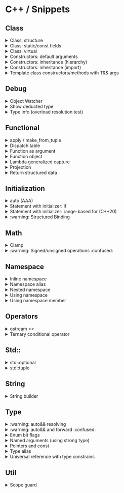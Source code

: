 # C++ / Snippets

## Class

<details>
<summary>Class: structure</summary>

```cpp
class MyClass
{
public:
    // Types and type aliases
    // Static constants

    MyClass() = default;

    MyClass(const MyClass&) = default;
    MyClass(MyClass&&) = default;
    MyClass& operator=(const MyClass&) = default;
    MyClass& operator=(MyClass&&) = default;

    [virtual] ~MyClass() = default;

    // Functions
    // Data members

protected:
    // Types and type aliases
    // Static constants
    // Functions
    // Data members

private:
    // Types and type aliases
    // Static constants
    // Functions
    // Data members
};
```

:warning: Make explicit move operations `noexcept` ([C.66](https://isocpp.github.io/CppCoreGuidelines/CppCoreGuidelines#c66-make-move-operations-noexcept)):
```cpp
MyClass(MyClass&& other) noexcept {...}
MyClass& operator=(MyClass&& other) noexcept {...}
```
</details>

<details>
<summary>Class: static/const fields</summary>

### Summary
```cpp
struct Summary
{
    // static mutable
    static inline ...

    // static const
    static inline const ...

    // non-static const
    const ...
};
```

:arrow_forward: [**Run**](https://godbolt.org/z/a4jcrPrMo)

```cpp
#include <iostream>

struct Static
{
    // static mutable
    static inline std::string mutable_str{"static mutable str"};

    // static const
    static inline const int const_int = 11;
    static constexpr    int constexpr_int = 11 * 2;

    // static const (heap allocated)
    static inline const std::string const_str{"static const str"};
    /* DON'T
    static constexpr    std::string constexpr_str{"static constexpr str"}; */

    // static const (cstr for string constants)
    static inline const auto const_cstr = "static const cstr";
    static constexpr    auto constexpr_cstr = "static constexpr cstr";
};

struct NonStatic
{
    // non-static mutable
    std::string mutable_str{"non-static mutable str"};

    // non-static const
    const std::string const_str{"non-static const str"};

    NonStatic() = default;
    NonStatic(std::string addition):
        mutable_str(std::string("non-static mutable str (") + addition + ")"),
        const_str(std::string("non-static const str (") + addition + ")")
        {};
};

int main()
{
    auto print = [](const auto& val) { std::cout << "[" << val << "]" << std::endl; };

    Static::mutable_str += " + mod";

    print(Static::mutable_str);
    print(Static::const_int);
    print(Static::constexpr_int);
    print(Static::const_str);
    print(Static::const_cstr);
    print(Static::constexpr_cstr);

    std::cout << std::endl;

    auto static_inst = Static{};
    print(static_inst.mutable_str);
    print(static_inst.const_int);
    print(static_inst.constexpr_int);
    print(static_inst.const_str);
    print(static_inst.const_cstr);
    print(static_inst.constexpr_cstr);

    std::cout << std::endl;

    auto non_static = NonStatic{};
    non_static.mutable_str += " + mod";
    print(non_static.mutable_str);
    print(non_static.const_str);

    std::cout << std::endl;

    auto non_static_custom = NonStatic{"custom"};
    non_static_custom.mutable_str += " + mod";
    print(non_static_custom.mutable_str);
    print(non_static_custom.const_str);
}
```
</details>

<details>
<summary>Class: virtual</summary>

```cpp
struct A
{
    virtual void foo() = 0;
    virtual ~A() = default;
};

struct B : A
{
    void foo() [const] override;
    ~B() override;
};

struct C final : B
{
    void foo() [const] final;
    ~C() final;
};
```
</details>

<details>
<summary>Constructors: default arguments</summary>

```cpp
#include <string>

class Employee
{
public:
    Employee(const std::string& name, int id = default_id) :
        name_{name},
        id_{id}
    {}

private:
    static constexpr int default_id = 0;

    std::string name_;
    int id_ = default_id;
};
```
</details>

<details>
<summary>Constructors: inheritance (hierarchy)</summary>

:arrow_forward: [**Run**](https://godbolt.org/z/xddov143j)

```cpp
#include <iostream>

void print(auto text)
{
    std::cout << text << " ";
}

struct A
{
    A()
    {
        print("A");
    }

    A(int x)
    {
        print("Ai");
    }
};

struct B : A
{
    B()
    {
        print("B");
    }

    B(int x)
        : A(x)
    {
        print("Bi");
    }
};

struct C : B
{
    C()
    {
        print("C");
    }

    C(int x)
        : B(x)
    {
        print("Ci");
    }

    C(double x)
    {
        print("Cd");
    }
};

int main()
{
    C();  // A B C

    std::cout << std::endl;

    C(1);  // Ai Bi Ci

    std::cout << std::endl;

    C(1.0);  // A B Cd
}
```
</details>

<details>
<summary>Constructors: inheritance (import)</summary>

```cpp
struct A
{
    explicit A(int x) {}
};

class B: public A
{
    using A::A;
};
```

```cpp
#include <vector>

template<typename T>
class my_vector : public std::vector<T>
{
public:
    using std::vector<T>::std::vector;  // Takes all vector's constructors
};
```
</details>

<details>
<summary>Template class constructors/methods with T&& args</summary>

:arrow_forward: [**Run**](https://godbolt.org/z/Tb781E4s3)

```cpp
#include <iostream>
#include <utility>

#include <https://raw.githubusercontent.com/vitasok797/dev-notes/refs/heads/main/cpp/src/object_watcher.h>

using std::cout, std::endl;

using Watcher = vs::debug::CtorWatcher;

template<typename T>
struct Test1
{
    Test1(const T& x) : x_{x}
    {
        cout << "Test1 [const T&]" << endl;
    }

    // Catches only rvalues
    // T&& is rvalue ref of type T (not forwarding/universal ref)
    // So we need additional TestClass1(const T&) constructor
    // Note: both std::move and std::forward are acceptable
    Test1(T&& x) : x_{std::forward<T>(x)}
    {
        cout << "Test1 [T&&]";
        cout << (std::is_rvalue_reference_v<decltype(x)> ? " rvalue_ref" : "");
        cout << endl;
    }

    T x_;
};

template<typename T>
struct Test2
{
    Test2(T x) : x_{std::move(x)}
    {
        cout << "Test2 [T]" << endl;
    }

    T x_;
};

template<typename T>
struct Test3
{
    Test3(auto&& x) : x_{std::forward<decltype(x)>(x)}
    {
        cout << "Test3 [T&&]";
        cout << (std::is_rvalue_reference_v<decltype(x)> ? " rvalue_ref" : "");
        cout << endl;
    }

    T x_;
};

void lf() { cout << endl; }

void test1()
{
    auto w = Watcher{};
    Test1{w};
    lf();

    Test1{Watcher{}};
    lf();
}

void test2()
{
    auto w = Watcher{};
    Test2{w};
    lf();

    Test2{Watcher{}};
    lf();
}

void test3()
{
    auto w = Watcher{};
    Test3<Watcher>{w};
    lf();

    Test3<Watcher>{Watcher{}};
    lf();
}

int main()
{
    test1();
    test2();
    test3();
}
```
</details>

## Debug

<details>
<summary>Object Watcher</summary>

[Source](src/object_watcher.h)

:arrow_forward: [**Demo** (CtorWatcher)](https://godbolt.org/z/5Yd5TxWhT) \
:arrow_forward: [**Demo** (ObjWatcher)](https://godbolt.org/z/45q6TK5Kx)
</details>

<details>
<summary>Show deducted type</summary>

[(StackOverflow) Using 'auto' type deduction - how to find out what type the compiler deduced?](https://stackoverflow.com/questions/38820579/using-auto-type-deduction-how-to-find-out-what-type-the-compiler-deduced)

```cpp
struct {} _ = ...
```
</details>

<details>
<summary>Type info (overload resolution test)</summary>

[Source](src/type_info.h)

:arrow_forward: [**Demo**](https://godbolt.org/z/b34ThdYcq)
</details>

## Functional

<details>
<summary>apply / make_from_tuple</summary>

:arrow_forward: [**Run**](https://godbolt.org/z/r31Ex5jqa)

```cpp
#include <iostream>
#include <tuple>

int sum(int a, int b, int c)
{
    return a + b + c;
}

void test_apply()
{
    auto numbers = std::tuple{1, 2, 3};
    std::cout << "apply res: " << std::apply(sum, numbers) << std::endl;
}

struct Foo
{
    Foo(int first, float second, int third)
    {
        std::cout << "make_from_tuple ctor: ";
        std::cout << first << ", " << second << ", " << third << std::endl;
    }
};

void test_make_from_tuple()
{
    auto ctor_args = std::tuple{10, 20, 30};
    std::make_from_tuple<Foo>(ctor_args);
}

int main()
{
    test_apply();
    test_make_from_tuple();
}
```
</details>

<details>
<summary>Dispatch table</summary>

:arrow_forward: [**Run**](https://godbolt.org/z/fnhbG7vz7)

```cpp
#include <functional>
#include <iostream>
#include <map>

double add(double a, double b)
{
    return a + b;
}

struct Sub
{
    double operator()(double a, double b)
    {
        return a - b;
    }
};

double mult_three(double a, double b, double c)
{
    return a * b * c;
}

int main()
{
    using namespace std::placeholders;

    auto disp_table = std::map<const char, std::function<double(double, double)>>
    {
        {'+', add},
        {'-', Sub{}},
        {'*', std::bind(mult_three, 1.0, _1, _2)},
        {'/', [](double a, double b) { return a / b; }}
    };

    std::cout << "3.5 + 4.5 = " << disp_table['+'](3.5, 4.5) << std::endl;
    std::cout << "3.5 - 4.5 = " << disp_table['-'](3.5, 4.5) << std::endl;
    std::cout << "3.5 * 4.5 = " << disp_table['*'](3.5, 4.5) << std::endl;
    std::cout << "3.5 / 4.5 = " << disp_table['/'](3.5, 4.5) << std::endl;
}
```
</details>

<details>
<summary>Function as argument</summary>

:arrow_forward: [**Run**](https://godbolt.org/z/W71MMcabY)

```cpp
#include <functional>

void func_arg(std::function<int(int, int)> f)
{
    int res = f(1, 2);
}
```

```cpp
void func_arg(auto f)
{
    int res = f(1, 2);
}
```
</details>

<details>
<summary>Function object</summary>

:arrow_forward: [**Run**](https://godbolt.org/z/7xMds9jjq)

```cpp
#include <iostream>

struct Compare
{
    constexpr bool operator()(const auto& a, const auto& b) const
    {
        return a == b;
    }
};

inline constexpr Compare compare{};

int main()
{
    std::cout << compare(1, 2) << std::endl;
    std::cout << compare(2, 2) << std::endl;
    std::cout << compare(3, 2) << std::endl;
}
```
</details>

<details>
<summary>Lambda generalized capture</summary>

[(StackOverflow) What is a generalized lambda capture and why was it created?](https://stackoverflow.com/questions/41519450/what-is-a-generalized-lambda-capture-and-why-was-it-created/41520537#41520537)

```cpp
auto p_nums = std::make_unique<std::vector<int>>(nums);
auto lam = [p_nums=std::move(p_nums)]() { /* use p_nums */ };
```

```cpp
auto lam = [i=0](const std::string &s) mutable
{
    return std::to_string(i++) + ":" + s;
};

std::cout << lam("aaa") << std::endl;  // 0:aaa
std::cout << lam("bbb") << std::endl;  // 1:bbb
std::cout << lam("ccc") << std::endl;  // 2:ccc
```
</details>

<details>
<summary>Projection</summary>

:arrow_forward: [**Run**](https://godbolt.org/z/xb4bxo4EY)

```cpp
#include <functional>
#include <iostream>
#include <vector>

struct Rect
{
    std::string name;
    double a = 0.0;
    double b = 0.0;

    double area() const { return a * b; }
};

//=============================================================================
// Run projection
//-----------------------------------------------------------------------------
// const P&  proj: NO (doesn't accept mutable lambdas/functors)
//       P&  proj: NO (doesn't accept rvalues)
//       P&& proj: NO (confusing if there is no forwarding)
//       P   proj: YES
//=============================================================================
// Store projection for lazy evaluation
//-----------------------------------------------------------------------------
// const P&  proj: NO
//       P&  proj: NO
//       P&& proj: YES (pass by forwarding ref, then store by std::forward)
//       P   proj: YES (pass by value, then store by std::move)
//=============================================================================
template<typename R, typename P = std::identity>
void print_range_with_proj(const R& range, P proj = {})
{
    std::cout << "---------------" << std::endl;
    for (const auto& x : range)
    {
        std::cout << std::invoke(proj, x) << std::endl;
    }
};

int main()
{
    auto v1 = std::vector<Rect>
    {
        {"bbb", 1.0, 2.0},
        {"aaa", 11.0, 220.0},
        {"ccc", 12.0, 22.0}
    };

    print_range_with_proj(v1, &Rect::name);
    print_range_with_proj(v1, &Rect::area);
    print_range_with_proj(v1, [](const Rect& rect) { return rect.a + rect.b; });

    auto v2 = std::vector<std::string>
    {
        "xxx",
        "yyyyy",
        "z"
    };

    print_range_with_proj(v2);
    print_range_with_proj(v2, &std::string::length);
}
```
</details>

<details>
<summary>Return structured data</summary>

:arrow_forward: [**Run**](https://godbolt.org/z/exdTYbvsx)

```cpp
#include <iostream>
#include <tuple>

// --------------------------------------------------------

struct ReturnData1 { int i; double d; };

ReturnData1 get_data_1()
{
    return {42, 0.1};
}

// --------------------------------------------------------

auto get_data_2()
{
    struct ReturnData2 { int i; double d; };
    return ReturnData2{42, 0.2};
}

// --------------------------------------------------------

std::tuple<int, double> get_data_3()
{
    return {42, 0.3};
}

// --------------------------------------------------------

int main()
{
    auto res1 = get_data_1();
    std::cout << res1.d << std::endl;

    auto res2 = get_data_2();
    std::cout << res2.d << std::endl;

    auto [_, d] = get_data_3();
    std::cout << d << std::endl;
}
```
</details>

## Initialization

<details>
<summary>auto (AAA)</summary>

:point_right: `auto` means "take exactly the type on the right-hand side, but strip off top-level const/volatile and &/&&"

Syntax:
```cpp
[const] auto[&] x = expr;
[const] auto[&] x = type{expr};
```

Examples:
```cpp
auto i = uint64_t{123};
auto v = std::vector<int>{};
auto get_size = [](const auto& x) { return x.size(); };
```

Heap allocation:
```cpp
auto w = new Widget{};
auto w = std::make_unique<Widget>();
```

Strings:
```cpp
using namespace std::literals;

// const char* x = "hello";
auto x = "hello";

// std::string x = "hello";
auto x = std::string{"hello"};
auto x = "hello"s;

// std::string_view x = "hello";
auto x = std::string_view{"hello"};
auto x = "hello"sv;
```

Loop counter:
```cpp
for(int i = 0; i < v.size(); ++i)  // BAD
for(size_t i = 0; i < v.size(); ++i)  // BETTER
for(auto i = size_t{}; i < v.size(); ++i)  // GOOD
```

Singned/unsignned cast with helpers:
```cpp
auto x = as_signed(integer_expr);
auto x = as_unsigned(integer_expr);
```

Init by function return value:
```cpp
Gadget get_gadget();

Widget w = get_gadget();  // BAD: implicit conversion Gadget to Widget (creates a temporary)
auto w = get_gadget();  // GOOD: no implicit conversion
auto w = Widget{ get_gadget() };  // GOOD: implicit conversion with intent
```

std::initializer_list issue:
```cpp
auto i = 3;    // int
auto i(3);     // int
auto i{3};     // C++11: std::initializer_list<int>
               // C++14: int (only for single item in list)
auto i = {3};  // C++11: std::initializer_list<int>
               // C++14: std::initializer_list<int>
```
</details>

<details>
<summary>Statement with initializer: if</summary>

[(Article) C++17 If statement with initializer](https://skebanga.github.io/if-with-initializer/)

```cpp
if (init; condition) {...}
```

```cpp
if (auto a = getval(); a < 10) {...}
```

```cpp
switch (auto ch = getnext(); ch)
{
    // case statements
}
```

```cpp
if (auto [it_elem, success] = mymap.insert(std::pair('a', 100)); success) {...}
```
</details>

<details>
<summary>Statement with initializer: range-based for (C++20)</summary>

```cpp
for (init; decl : expr)
```

```cpp
for (auto i = size_t{}; const auto& x : container)
{
    std::cout << i++ << ": " << x << std::endl;
}
```

```cpp
for (auto& x : foo().items()) {...}  // undefined behavior if foo() returns by value
for (auto thing = foo(); auto& x : thing.items()) {...}  // OK
```
</details>

<details>
<summary>:warning: Structured Binding</summary>

[(Reference) Structured binding](https://en.cppreference.com/w/cpp/language/structured_binding)

```cpp
auto [a, b, c] =
const auto [a, b, c] =

auto& [a, b, c] =
const auto& [a, b, c] =

auto&& [a, b, c] =
```

```cpp
auto [_, b, c] =
```

Unpack tuple:
```cpp
#include <tuple>

auto tuple = std::tuple{1, 'a', 2.3};

auto [a, b, c] = tuple;
```

Unpack struct:
```cpp
struct Foo
{
    int i;
    char c;
    double d;
};

auto f = Foo{1, 'a', 2.3};

auto [i, c, d] = f;
```

Unpack map:
```cpp
#include <map>

for (const auto& [k, v] : mymap) {...}
```
</details>

## Math

<details>
<summary>Clamp</summary>

```cpp
#include <algorithm>
#include <iostream>

int main()
{
    std::cout << std::clamp(0.5, 1.0, 2.0) << std::endl;  // 1
    std::cout << std::clamp(1.5, 1.0, 2.0) << std::endl;  // 1.5
    std::cout << std::clamp(2.5, 1.0, 2.0) << std::endl;  // 2
}
```
</details>

<details>
<summary>:warning: Signed/unsigned operations :confused:</summary>

:arrow_forward: [**Run**](https://godbolt.org/z/5aPxGTEdz)

</details>

## Namespace

<details>
<summary>Inline namespace</summary>

```cpp
#include <iostream>

inline namespace V1
{
    void doSomething()
    {
        std::cout << "V1\n";
    }
}

namespace V2
{
    void doSomething()
    {
        std::cout << "V2\n";
    }
}

int main()
{
    V1::doSomething();
    V2::doSomething();

    // calls V1
    doSomething();

    return 0;
}
```
</details>

<details>
<summary>Namespace alias</summary>

```cpp
namespace fbz = foo::bar::baz;
```
</details>

<details>
<summary>Nested namespace</summary>

```cpp
namespace A::B::C
{
   // ...
}
```
</details>

<details>
<summary>Using namespace</summary>

[(Reference) Using namespace](https://en.cppreference.com/w/cpp/language/namespace#Using-directives)

```cpp
namespace A {...}

namespace B
{
    using namespace A;
}
```
</details>

<details>
<summary>Using namespace member</summary>

```cpp
using std::cout;
using std::endl;
```

```cpp
using std::cout, std::endl;
```
</details>

## Operators

<details>
<summary>ostream <<</summary>

:arrow_forward: [**Run**](https://godbolt.org/z/effze1zTY)

```cpp
#include <iostream>

// ----------------------------------------------------------------------------------------------

struct Person
{
    std::string firstname;
    std::string surname;
    int year;
};

inline std::ostream& operator<<(std::ostream& os, const Person& person)
{
    return os << person.surname << " " << person.firstname << " was born in " << person.year;
}

// ----------------------------------------------------------------------------------------------

class PrivatePerson
{
public:
    PrivatePerson(const std::string& alias, int year) : alias_{alias}, year_{year} {};

    friend std::ostream& operator<<(std::ostream& os, const PrivatePerson& person);

private:
    std::string alias_;
    int year_;
};

inline std::ostream& operator<<(std::ostream& os, const PrivatePerson& person)
{
    return os << person.alias_ << " was born in " << person.year_;
}

// ----------------------------------------------------------------------------------------------

int main()
{
    std::cout << Person{"Smith", "John", 1980} << std::endl;
    std::cout << PrivatePerson{"Private", 1990} << std::endl;
}
```
</details>

<details>
<summary>Ternary conditional operator</summary>

```cpp
condition ? true_expression : false_expression
```
</details>

## Std::

<details>
<summary>std::optional</summary>

### Create
```cpp
// inplace
auto opt = std::make_optional<Type>(1, 2);

// move
auto opt = std::optional<Type>{std::move(type_obj)};
auto opt = std::optional<Type>{Type{1, 2}};

// copy
auto opt = std::optional<Type>{type_obj};
```

### Return
```cpp
std::optional<Type> return_opt()
{
    if (!success) return std::nullopt;
    if (!success) return {};

    // inplace (single-arg + non-explicit ctor only)
    return 1;

    // inplace
    return std::make_optional<Type>(1, 2);

    // move
    return std::move(type_obj);
    return Type{1, 2};
}
```

### Argument
```cpp
void func(const std::optional<std::string>& arg = {})
{
    if (arg)
    {
        auto& value = *arg;
    }
}

func();
func({});
func(std::nullopt);
func("hello");
```

```cpp
void func_nocopy(const vs::util::optional_ref<const std::string> arg)
{
    if (arg)
    {
        auto& value = arg->get();
    }
}

const auto s = std::string{"world"};
func_nocopy(s);
```

### Usage
```cpp
auto opt = return_opt();

// use: opt.value_or(...)

if (opt)
if (opt.has_value())
{
    // use: *opt
    // use: opt.value()
}
```

```cpp
if (auto opt = return_opt(); opt)
    // use: *opt
```

```cpp
// no nesting on positive path

auto opt = return_opt();
if (!opt) return;

auto& value = *opt;
```

:arrow_forward: [**Run** (initialization)](https://godbolt.org/z/3PcKTG431) \
:arrow_forward: [**Run** (usage)](https://godbolt.org/z/zh6x4WcoP)

</details>

<details>
<summary>std::tuple</summary>

### Create
```cpp
// inplace (single-arg ctor only)
auto t = std::tuple<int, Watcher>{0, 1};

// move
auto t = std::tuple<int, Watcher>{0, std::move(w)};
auto t = std::tuple<int, Watcher>{0, Watcher{1, 2}};
```

### Return
```cpp
// inplace (single-arg + non-explicit ctor only)
std::tuple<int, Watcher> return_tuple() { return {0, 1}; }

// inplace (single-arg ctor only)
std::tuple<int, Watcher> return_tuple() { return std::tuple<int, Watcher>{0, 1}; }

// move
std::tuple<int, Watcher> return_tuple() { return {0, std::move(w)}; }
std::tuple<int, Watcher> return_tuple() { return {0, Watcher{1, 2}}; }
```

:arrow_forward: [**Run** (initialization)](https://godbolt.org/z/MET71zdG1)

[(StackOverflow) Why do I not get guaranteed copy elision with std::tuple?](https://stackoverflow.com/questions/63560015/why-do-i-not-get-guaranteed-copy-elision-with-stdtuple/63560206#63560206)

</details>

## String

<details>
<summary>String builder</summary>

:arrow_forward: [**Run**](https://godbolt.org/z/n4nKdqjjW)

```cpp
#include <iostream>
#include <sstream>

void build_string_1()
{
    auto ss = std::ostringstream{};

    ss << "Hello";
    ss << " from";
    ss << " string builder 1";

    std::string res1 = ss.str();
    std::string res2 = std::move(ss).str();

    std::cout << res1 << std::endl;
    std::cout << res2 << std::endl;
}

void build_string_2()
{
    auto res = std::string{};

    res.reserve(100);  // optional

    res += "Hello";
    res += " from";
    res += " string builder 2";

    std::cout << res << std::endl;
}

int main()
{
    build_string_1();
    build_string_2();
}
```
</details>

## Type

<details>
<summary>:warning: auto&& resolving</summary>

:arrow_forward: [**Run**](https://godbolt.org/z/qhcsK1GW3)

```cpp
#include <map>
#include <tuple>
#include <vector>

void test_scalar()
{
    auto x = 0;
    auto&& x1 = x;
    // int& x1

    auto&& x2 = 0;
    // int&& x2
}

void test_tuple_binding_by_uref()
{
    auto tuple = std::tuple{1, 2.0};
    auto&& [x1, y1] = tuple;
    // int& x1, double& y1

    auto&& [x2, y2] = std::tuple{1, 2.0};
    // int& x2, double& y2 (lvalue refs to original temporary tuple)
}

void test_tuple_binding_by_copy()
{
    auto tuple = std::tuple{1, 2.0};
    auto [x1, y1] = tuple;
    // int& x1, double& y1 (lvalue refs to tuple copy)

    auto [x2, y2] = std::tuple{1, 2.0};
    // int& x2, double& y2 (lvalue refs to original temporary tuple)
}

void test_vector_el()
{
    auto&& v = std::vector{1, 2, 3};
    // std::vector<int>&& v

    auto&& x = v[0];
    // !!!
    // int& x
}

void test_vector_proxy_el()
{
    auto&& v = std::vector<bool>{true, false, true};
    // std::vector<bool>&& v

    auto&& x = v[0];
    // bool&& x (rvalue ref to temporary proxy object)
}

void test_iteration_vector()
{
    auto v = std::vector{1, 2, 3};
    for (auto&& el : v) {}
    // int& el

    for (auto&& el : std::vector{1, 2, 3}) {}
    // !!!
    // int& el
    // ---------------------------------------------------------------------------
    // for(; !operator==(__begin1, __end1); __begin1.operator++())
    //   int & el = __begin1.operator*();

    for (auto&& el : std::vector<bool>{true, false, true}) {}
    // bool&& el (rvalue ref to temporary proxy object)
}

void test_iteration_binding_map()
{
    auto m = std::map<int, double>{{1, 10.0}, {2, 20.0}};
    for (auto&& [k, v] : m) {}
    // const int& k, double& v

    for (auto&& [k, v] : std::map<int, double>{{1, 10.0}, {2, 20.0}}) {}
    // !!!
    // const int& k, double& v
}

void test_struct_binding_by_uref()
{
    struct S { int x; double y; };

    auto s = S{1, 2.0};
    auto&& [x1, y1] = s;
    // int& x1, double& y1

    auto&& [x2, y2] = S{1, 2.0};
    // int& x2, double& y2 (lvalue refs to original temporary struct)
}

void test_struct_binding_by_copy()
{
    struct S { int x; double y; };

    auto s = S{1, 2.0};
    auto [x1, y1] = s;
    // int& x1, double& y1 (lvalue refs to struct copy)

    auto [x2, y2] = S{1, 2.0};
    // int& x2, double& y2 (lvalue refs to original temporary struct)
}

int main()
{
    test_scalar();
    test_tuple_binding_by_uref();
    test_tuple_binding_by_copy();
    test_vector_el();
    test_vector_proxy_el();
    test_iteration_vector();
    test_iteration_binding_map();
    test_struct_binding_by_uref();
    test_struct_binding_by_copy();
}
```
</details>

<details>
<summary>:warning: auto&& and forward :confused:</summary>

### Summary
```cpp
for (auto&& el : my_range)
auto&& [el, _] = my_tuple;
auto&& [el, _] = my_struct;

if constexpr (std::is_rvalue_reference_v<decltype(my_range)>)
if constexpr (std::is_rvalue_reference_v<decltype(my_tuple)>)
if constexpr (std::is_rvalue_reference_v<decltype(my_struct)>)
{
    vec.push_back(std::move(el));
}
else
{
    vec.push_back(el);
}
```

:arrow_forward: [**Run**](https://godbolt.org/z/MTaYK9coG)

```cpp
#include <iostream>
#include <tuple>
#include <utility>
#include <vector>

using std::cout, std::endl;

enum class ArgType { VAL, RVAL };

struct Watcher
{
    Watcher() = default;
    Watcher& operator=(const Watcher&) = delete;
    Watcher& operator=(Watcher&&) = delete;
    Watcher(const Watcher&) noexcept { operations_history += "C"; }
    Watcher(Watcher&&) noexcept { operations_history += "M"; }

    static inline std::string operations_history{};

    static void check(const std::string& desc, ArgType arg_type)
    {
        auto operations_expected = std::string{};
        if (arg_type == ArgType::VAL)
        {
            operations_expected = "C";
            cout << desc << " (val)";
        }
        else
        {
            operations_expected = "M";
            cout << desc << " (RVAL)";
        }

        cout << " --> " << operations_history;
        if (operations_history != operations_expected)
        {
            cout << " ERROR (expected: " << operations_expected << ")";
        }

        cout << endl;
        operations_history.clear();
    }
};

// ----------------------------------------------------------------------------------------------

void append_range_bad(auto& dest, auto&& range)
{
    for (auto&& el : range)
    {
        dest.push_back(std::forward<decltype(el)>(el));
    }
}

void append_range_good(auto& dest, auto&& range)
{
    for (auto&& el : range)
    {
        if constexpr (std::is_rvalue_reference_v<decltype(range)>)
        {
            dest.push_back(std::move(el));
        }
        else
        {
            dest.push_back(el);
        }
    }
}

// solution using std::forward_like (C++23)
// void append_range_good_2(auto& dest, auto&& range)
// {
//     for (auto&& el : range)
//     {
//         dest.push_back(std::forward_like<decltype(range)>(el));
//     }
// }

void test_range_for()
{
    auto vec = std::vector<Watcher>(1);
    auto dest = std::vector<Watcher>{};
    dest.reserve(100);

    append_range_bad(dest, vec);
    Watcher::check("append_range_bad", ArgType::VAL);

    append_range_bad(dest, std::vector<Watcher>(1));
    Watcher::check("append_range_bad", ArgType::RVAL);

    append_range_good(dest, vec);
    Watcher::check("append_range_good", ArgType::VAL);

    append_range_good(dest, std::vector<Watcher>(1));
    Watcher::check("append_range_good", ArgType::RVAL);

    cout << endl;
}

// ----------------------------------------------------------------------------------------------

void append_tuple_bad(auto& dest, auto&& tuple)
{
    auto&& [watcher, _] = tuple;
    dest.push_back(std::forward<decltype(watcher)>(watcher));
}

void append_tuple_good(auto& dest, auto&& tuple)
{
    auto&& [watcher, _] = tuple;

    if constexpr (std::is_rvalue_reference_v<decltype(tuple)>)
    {
        dest.push_back(std::move(watcher));
    }
    else
    {
        dest.push_back(watcher);
    }
}

void test_tuple()
{
    auto tuple = std::tuple<Watcher, int>{};
    auto dest = std::vector<Watcher>{};
    dest.reserve(100);

    append_tuple_bad(dest, tuple);
    Watcher::check("append_tuple_bad", ArgType::VAL);

    append_tuple_bad(dest, std::tuple<Watcher, int>{});
    Watcher::check("append_tuple_bad", ArgType::RVAL);

    append_tuple_good(dest, tuple);
    Watcher::check("append_tuple_good", ArgType::VAL);

    append_tuple_good(dest, std::tuple<Watcher, int>{});
    Watcher::check("append_tuple_good", ArgType::RVAL);

    cout << endl;
}

// ----------------------------------------------------------------------------------------------

struct TestStruct { Watcher w; int i; };

void append_struct_bad_1(auto& dest, auto&& test_struct)
{
    auto&& [watcher, _] = test_struct;
    dest.push_back(std::forward<decltype(watcher)>(watcher));
}

void append_struct_bad_2(auto& dest, auto&& test_struct)
{
    dest.push_back(std::forward<decltype(test_struct.w)>(test_struct.w));
}

void append_struct_good_1(auto& dest, auto&& test_struct)
{
    dest.push_back(std::forward<decltype(test_struct)>(test_struct).w);
}

void append_struct_good_2(auto& dest, auto&& test_struct)
{
    auto&& [watcher, _] = test_struct;

    if constexpr (std::is_rvalue_reference_v<decltype(test_struct)>)
    {
        dest.push_back(std::move(watcher));
    }
    else
    {
        dest.push_back(watcher);
    }
}

void test_struct()
{
    auto test_struct = TestStruct{};
    auto dest = std::vector<Watcher>{};
    dest.reserve(100);

    append_struct_bad_1(dest, test_struct);
    Watcher::check("append_struct_bad_1", ArgType::VAL);

    append_struct_bad_1(dest, TestStruct{});
    Watcher::check("append_struct_bad_1", ArgType::RVAL);

    append_struct_bad_2(dest, test_struct);
    Watcher::check("append_struct_bad_2", ArgType::VAL);

    append_struct_bad_2(dest, TestStruct{});
    Watcher::check("append_struct_bad_2", ArgType::RVAL);

    append_struct_good_1(dest, test_struct);
    Watcher::check("append_struct_good_1", ArgType::VAL);

    append_struct_good_1(dest, TestStruct{});
    Watcher::check("append_struct_good_1", ArgType::RVAL);

    append_struct_good_2(dest, test_struct);
    Watcher::check("append_struct_good_2", ArgType::VAL);

    append_struct_good_2(dest, TestStruct{});
    Watcher::check("append_struct_good_2", ArgType::RVAL);

    cout << endl;
}

// ----------------------------------------------------------------------------------------------

int main()
{
    test_range_for();
    test_tuple();
    test_struct();
}
```
</details>

<details>
<summary>Enum bit flags</summary>

Libs: [magic_enum](https://github.com/Neargye/magic_enum)

:arrow_forward: [**Run**](https://godbolt.org/z/aefr999Go)

```cpp
#include <cstdint>

#include <magic_enum/magic_enum_containers.hpp>

enum class Option : uint64_t
{
    OPT1 = uint64_t{1} << 0,
    OPT2 = uint64_t{1} << 1,
    OPT3 = uint64_t{1} << 2,
    OPT4 = uint64_t{1} << 3,
};
using OptionFlags = magic_enum::containers::bitset<Option>;
inline constexpr OptionFlags no_options{};

enum class OtherOption
{
    OPT1 = 1 << 0,
    OPT2 = 1 << 1,
    OPT3 = 1 << 2,
    OPT4 = 1 << 3,
};
using OtherOptionFlags = magic_enum::containers::bitset<OtherOption>;

// ----------------------------------------------------------------------------------------------

#include <cassert>
#include <format>
#include <iostream>

using std::cout, std::endl;

void print_options(OptionFlags opt)
{
    bool opt1_set = opt.test(Option::OPT1);
    bool opt2_set = opt.test(Option::OPT2);
    bool opt3_set = opt[Option::OPT3];
    bool opt4_set = opt[Option::OPT4];

    bool all = opt.all();
    bool any = opt.any();
    bool none = opt.none();
    assert(none == !any);

    size_t total_flags_count = opt.size();
    size_t set_flags_count = opt.count();

    std::string as_str = opt.to_string();
    std::string as_str_bin = opt.to_string({}, '0', '1');
    unsigned long long as_raw = opt.to_ullong({});

    cout << (opt1_set ? "+" : "o");
    cout << (opt2_set ? "+" : "o");
    cout << (opt3_set ? "+" : "o");
    cout << (opt4_set ? "+" : "o");
    cout << std::format("  {:19}", as_str);
    cout << std::format("  ({}/{})", set_flags_count, total_flags_count);
    cout << std::format(" ({})", as_str_bin);
    cout << std::format(" (raw:{:02})", as_raw);
    cout << (none ? " (NONE)" : "");
    cout << (all ? " (ALL)" : "");
    cout << endl;
}

int main()
{
    OptionFlags opt;

    // create: from raw
    int raw = 7;
    opt = OptionFlags{{}, static_cast<unsigned long long>(raw)};
    print_options(opt);

    // create: from enum list
    opt = OptionFlags{Option::OPT1, Option::OPT2};
    print_options(opt);

    // create: from enum
    opt = OptionFlags{Option::OPT1};
    print_options(opt);

    // create: empty
    opt = OptionFlags{};
    print_options(opt);

    // set
    opt.set(Option::OPT1);
    opt |= OptionFlags{Option::OPT2, Option::OPT3};
    print_options(opt);

    // toggle
    opt[Option::OPT4] = !opt[Option::OPT4];
    print_options(opt);
    opt[Option::OPT4] = !opt[Option::OPT4];
    print_options(opt);

    // reset
    opt.set(Option::OPT3, false);
    opt.reset(Option::OPT2);
    print_options(opt);

    // inverse
    opt.flip();
    print_options(opt);

    // clear
    opt.reset();
    print_options(opt);

    // set all
    opt.set();
    print_options(opt);

    // == != operators
    OptionFlags opt_lhs{Option::OPT1, Option::OPT2};
    OptionFlags opt_rhs_same{Option::OPT1, Option::OPT2};
    OptionFlags opt_rhs_diff{Option::OPT1, Option::OPT3};
    assert(opt_lhs == opt_rhs_same);
    assert(opt_lhs != opt_rhs_diff);

    // | operator
    OptionFlags opt13{Option::OPT1, Option::OPT3};
    OptionFlags opt2{Option::OPT2};
    OptionFlags opt123{Option::OPT1, Option::OPT2, Option::OPT3};
    assert(opt123 == (opt13 | opt2));

    // function args
    cout << endl;
    auto func = [](int a, OptionFlags opt = OptionFlags{}, int b = 0)
    {
        cout << "func: [" << opt << "]" << endl;
    };
    func(1);
    func(1, OptionFlags{Option::OPT1, Option::OPT2});
    func(1, {Option::OPT3, Option::OPT4});
    func(1, OptionFlags{}, 2);
    func(1, no_options, 2);

    //-----------------
    // errors
    //-----------------

    // OtherOptionFlags other_opt{OtherOption::OPT1, OtherOption::OPT2};
    // other_opt.set(Option::OPT3);

    // OtherOptionFlags other_opt{OtherOption::OPT1, OtherOption::OPT2};
    // print_options(other_opt);
}
```
</details>

<details>
<summary>Named arguments (using strong type)</summary>

Libs: [strong_type](https://github.com/rollbear/strong_type)

:arrow_forward: [**Run**](https://godbolt.org/z/Y9ocj6c8c)

```cpp
#include <iostream>
#include <string>

#include <strong_type/strong_type.hpp>

using FirstName = strong::type<std::string, struct FirstName_tag>;
using LastName = strong::type<std::string, struct LastName_tag>;

void func(const FirstName& first_name, const LastName& last_name)
{
    std::cout << "FirstName: " << first_name.value_of() << std::endl;
    std::cout << "LastName: " << last_name.value_of() << std::endl;
}

int main()
{
    func(FirstName{"John"}, LastName{"Doe"});
}
```
</details>

<details>
<summary>Pointers and const</summary>

| Declaration syntax      | Description                | Can reassign?          | Can modify pointer target? |
|-------------------------|----------------------------|------------------------|----------------------------|
| **`const Type*`**       | **pointer-to**-const       | :white_check_mark: Yes | No                         |
| `Type const*`           | **pointer-to**-const       | :white_check_mark: Yes | No                         |
| **`Type* const`**       | const **pointer**          | No                     | :white_check_mark: Yes     |
| **`const Type* const`** | const **pointer-to**-const | No                     | No                         |
| `Type const* const`     | const **pointer-to**-const | No                     | No                         |

</details>

<details>
<summary>Type alias</summary>

[(Reference) Type alias](https://en.cppreference.com/w/cpp/language/type_alias)

```cpp
using UserId = int;
using UserAccounts = std::map<UserId, std::vector<Account>>;
```

```cpp
// identical to: typedef void (*func)(int, int);
using func = void (*) (int, int);
```

```cpp
template<typename T>
using UserAccounts = std::map<UserId, std::vector<T>>;
```
</details>

<details>
<summary>Universal reference with type constrains</summary>

[(Reddit) A syntax for universal references of concrete types](https://www.reddit.com/r/cpp/comments/hyfz76/a_syntax_for_universal_references_of_concrete/)

:arrow_forward: [**Run**](https://godbolt.org/z/oGxon6oec)

```cpp
#include <concepts>
#include <iostream>

#include <https://raw.githubusercontent.com/vitasok797/dev-notes/refs/heads/main/cpp/src/type_info.h>

using std::cout, std::endl;

#define FUNC_INFO(x) VS_FUNC_INFO(x) << " [" << VS_TYPE_INFO(x) << "] [" << VS_REF_INFO(x) << "]"

// ----------------------------------------------------------------------------------------------

template<std::convertible_to<double> T>
void func_double(T&& x)
{
    cout << x << ": " << FUNC_INFO(x) << endl;
}

void test_convertible_to()
{
    const auto ci = 1;
    auto i = 2;

    func_double(ci);
    func_double(i);
    func_double(3);
    func_double(4.2);
    // func_double("cstr");  // error

    cout << endl;
}

// ----------------------------------------------------------------------------------------------

template<typename T>
requires std::same_as<std::decay_t<T>, std::string>
void func_string1(T&& x)
{
    cout << x << ": " << FUNC_INFO(x) << endl;
}

void test_string1()
{
    auto s = std::string{"111"};

    func_string1(s);
    func_string1<std::string>("222");
    func_string1(static_cast<std::string>("333"));
    func_string1(std::string{"444"});
    // func_string1("555");  // error

    cout << endl;
}

// ----------------------------------------------------------------------------------------------

template<typename T1, typename T2>
concept same_type = std::same_as<std::decay_t<T1>, std::decay_t<T2>>;

template<typename T>
requires same_type<T, std::string>
void func_string2(T&& x)
{
    cout << x << ": " << FUNC_INFO(x) << endl;
}

void test_string2()
{
    auto s = std::string{"111"};

    func_string2(s);
    func_string2<std::string>("222");
    // func_string2("333");  // error

    cout << endl;
}

// ----------------------------------------------------------------------------------------------

int main()
{
    test_convertible_to();
    test_string1();
    test_string2();
}
```
</details>

## Util

<details>
<summary>Scope guard</summary>

[Source](src/scope_guard.h)

:arrow_forward: [**Demo**](https://godbolt.org/z/rq66eaTWK)

```cpp
#include <iostream>

#include <https://raw.githubusercontent.com/vitasok797/dev-notes/refs/heads/main/cpp/src/scope_guard.h>

using std::cout, std::endl;

using vs::util::ScopeGuard;
using vs::util::make_scope_guard;

struct Resource
{
    Resource() { cout << "resource created" << endl; }
    void use() { cout << "resource using" << endl; }
    void close() { cout << "resource closed" << endl; }
} ;

int main()
{
    {
        cout << "--- scope in 1 ---" << endl;

        auto guard1 = ScopeGuard([]() { cout << "guard1" << endl; });

        auto lam2 = []() { cout << "guard2" << endl; };
        auto guard2 = make_scope_guard(lam2);

        auto guard3 = make_scope_guard([]() { cout << "guard3" << endl; });
        guard3.dismiss();

        cout << "--- scope out 1 ---" << endl;
    }

    cout << endl;

    {
        cout << "--- scope in 2 ---" << endl;

        auto resource = Resource{};
        auto scope_guard = ScopeGuard{[&]() { resource.close(); }};

        // ...
        resource.use();
        // ...

        cout << "--- scope out 2 ---" << endl;
    }

    cout << endl;

    {
        cout << "--- scope in 3 ---" << endl;

        VS_SCOPE_GUARD{ cout << "additional SCOPE_GUARD" << endl; };

        auto resource = Resource{};
        VS_SCOPE_GUARD{ resource.close(); };

        // ...
        resource.use();
        // ...

        cout << "--- scope out 3 ---" << endl;
    }
}
```
</details>
